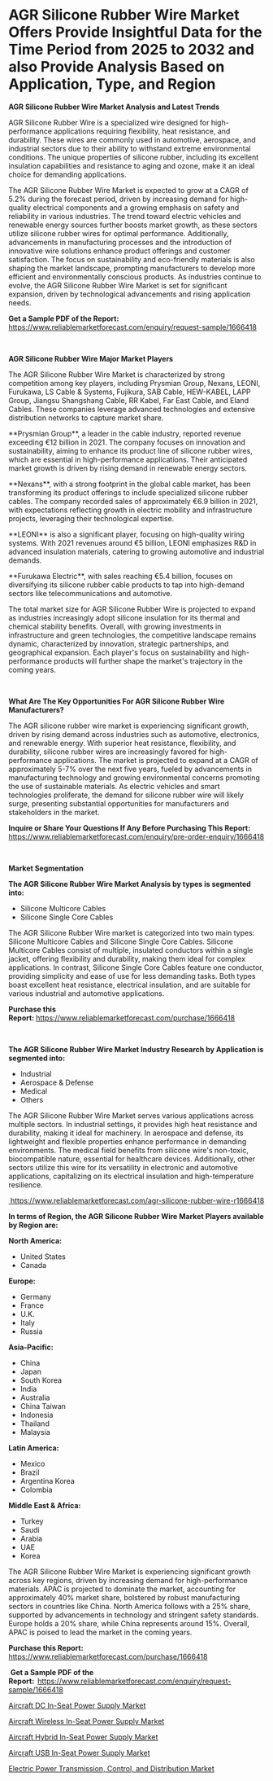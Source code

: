 <p><h1>AGR Silicone Rubber Wire Market Offers Provide Insightful Data for the Time Period from 2025 to 2032 and also Provide Analysis Based on Application, Type, and Region</h1></p><p><strong>AGR Silicone Rubber Wire Market Analysis and Latest Trends</strong></p>
<p><p>AGR Silicone Rubber Wire is a specialized wire designed for high-performance applications requiring flexibility, heat resistance, and durability. These wires are commonly used in automotive, aerospace, and industrial sectors due to their ability to withstand extreme environmental conditions. The unique properties of silicone rubber, including its excellent insulation capabilities and resistance to aging and ozone, make it an ideal choice for demanding applications.</p><p>The AGR Silicone Rubber Wire Market is expected to grow at a CAGR of 5.2% during the forecast period, driven by increasing demand for high-quality electrical components and a growing emphasis on safety and reliability in various industries. The trend toward electric vehicles and renewable energy sources further boosts market growth, as these sectors utilize silicone rubber wires for optimal performance. Additionally, advancements in manufacturing processes and the introduction of innovative wire solutions enhance product offerings and customer satisfaction. The focus on sustainability and eco-friendly materials is also shaping the market landscape, prompting manufacturers to develop more efficient and environmentally conscious products. As industries continue to evolve, the AGR Silicone Rubber Wire Market is set for significant expansion, driven by technological advancements and rising application needs.</p></p>
<p><strong>Get a Sample PDF of the Report:&nbsp;</strong> <a href="https://www.reliablemarketforecast.com/enquiry/request-sample/1666418?utm_campaign=1110&utm_medium=2&utm_source=Github&utm_content=ia&utm_term=07042025&utm_id=agr-silicone-rubber-wire">https://www.reliablemarketforecast.com/enquiry/request-sample/1666418</a></p>
<p>&nbsp;</p>
<p><strong>AGR Silicone Rubber Wire Major Market Players</strong></p>
<p><p>The AGR Silicone Rubber Wire Market is characterized by strong competition among key players, including Prysmian Group, Nexans, LEONI, Furukawa, LS Cable & Systems, Fujikura, SAB Cable, HEW-KABEL, LAPP Group, Jiangsu Shangshang Cable, RR Kabel, Far East Cable, and Eland Cables. These companies leverage advanced technologies and extensive distribution networks to capture market share.</p><p>**Prysmian Group**, a leader in the cable industry, reported revenue exceeding €12 billion in 2021. The company focuses on innovation and sustainability, aiming to enhance its product line of silicone rubber wires, which are essential in high-performance applications. Their anticipated market growth is driven by rising demand in renewable energy sectors.</p><p>**Nexans**, with a strong footprint in the global cable market, has been transforming its product offerings to include specialized silicone rubber cables. The company recorded sales of approximately €6.9 billion in 2021, with expectations reflecting growth in electric mobility and infrastructure projects, leveraging their technological expertise.</p><p>**LEONI** is also a significant player, focusing on high-quality wiring systems. With 2021 revenues around €5 billion, LEONI emphasizes R&D in advanced insulation materials, catering to growing automotive and industrial demands.</p><p>**Furukawa Electric**, with sales reaching €5.4 billion, focuses on diversifying its silicone rubber cable products to tap into high-demand sectors like telecommunications and automotive.</p><p>The total market size for AGR Silicone Rubber Wire is projected to expand as industries increasingly adopt silicone insulation for its thermal and chemical stability benefits. Overall, with growing investments in infrastructure and green technologies, the competitive landscape remains dynamic, characterized by innovation, strategic partnerships, and geographical expansion. Each player's focus on sustainability and high-performance products will further shape the market's trajectory in the coming years.</p></p>
<p>&nbsp;</p>
<p><strong>What Are The Key Opportunities For AGR Silicone Rubber Wire Manufacturers?</strong></p>
<p><p>The AGR silicone rubber wire market is experiencing significant growth, driven by rising demand across industries such as automotive, electronics, and renewable energy. With superior heat resistance, flexibility, and durability, silicone rubber wires are increasingly favored for high-performance applications. The market is projected to expand at a CAGR of approximately 5-7% over the next five years, fueled by advancements in manufacturing technology and growing environmental concerns promoting the use of sustainable materials. As electric vehicles and smart technologies proliferate, the demand for silicone rubber wire will likely surge, presenting substantial opportunities for manufacturers and stakeholders in the market.</p></p>
<p><strong>Inquire or Share Your Questions If Any Before Purchasing This Report:</strong> <a href="https://www.reliablemarketforecast.com/enquiry/pre-order-enquiry/1666418?utm_campaign=1110&utm_medium=2&utm_source=Github&utm_content=ia&utm_term=07042025&utm_id=agr-silicone-rubber-wire">https://www.reliablemarketforecast.com/enquiry/pre-order-enquiry/1666418</a></p>
<p>&nbsp;</p>
<p><strong>Market Segmentation</strong></p>
<p><strong>The AGR Silicone Rubber Wire Market Analysis by types is segmented into:</strong></p>
<p><ul><li>Silicone Multicore Cables</li><li>Silicone Single Core Cables</li></ul></p>
<p><p>The AGR Silicone Rubber Wire market is categorized into two main types: Silicone Multicore Cables and Silicone Single Core Cables. Silicone Multicore Cables consist of multiple, insulated conductors within a single jacket, offering flexibility and durability, making them ideal for complex applications. In contrast, Silicone Single Core Cables feature one conductor, providing simplicity and ease of use for less demanding tasks. Both types boast excellent heat resistance, electrical insulation, and are suitable for various industrial and automotive applications.</p></p>
<p><strong>Purchase this Report:&nbsp;</strong><a href="https://www.reliablemarketforecast.com/purchase/1666418?utm_campaign=1110&utm_medium=2&utm_source=Github&utm_content=ia&utm_term=07042025&utm_id=agr-silicone-rubber-wire">https://www.reliablemarketforecast.com/purchase/1666418</a></p>
<p>&nbsp;</p>
<p><strong>The AGR Silicone Rubber Wire Market Industry Research by Application is segmented into:</strong></p>
<p><ul><li>Industrial</li><li>Aerospace & Defense</li><li>Medical</li><li>Others</li></ul></p>
<p><p>The AGR Silicone Rubber Wire Market serves various applications across multiple sectors. In industrial settings, it provides high heat resistance and durability, making it ideal for machinery. In aerospace and defense, its lightweight and flexible properties enhance performance in demanding environments. The medical field benefits from silicone wire's non-toxic, biocompatible nature, essential for healthcare devices. Additionally, other sectors utilize this wire for its versatility in electronic and automotive applications, capitalizing on its electrical insulation and high-temperature resilience.</p></p>
<p><a href="https://www.reliablemarketforecast.com/agr-silicone-rubber-wire-r1666418?utm_campaign=1110&utm_medium=2&utm_source=Github&utm_content=ia&utm_term=07042025&utm_id=agr-silicone-rubber-wire">&nbsp;https://www.reliablemarketforecast.com/agr-silicone-rubber-wire-r1666418</a></p>
<p><strong>In terms of Region, the AGR Silicone Rubber Wire Market Players available by Region are:</strong></p>
<p>
    <p> <strong> North America: </strong>
        <ul>
            <li>United States</li>
            <li>Canada</li>
        </ul>
        </p> 
    <p> <strong> Europe: </strong>
        <ul>
            <li>Germany</li>
            <li>France</li>
            <li>U.K.</li>
            <li>Italy</li>
            <li>Russia</li>
        </ul>
        </p> 
    <p> <strong> Asia-Pacific: </strong>
        <ul>
            <li>China</li>
            <li>Japan</li>
            <li>South Korea</li>
            <li>India</li>
            <li>Australia</li>
            <li>China Taiwan</li>
            <li>Indonesia</li>
            <li>Thailand</li>
            <li>Malaysia</li>
        </ul>
        </p> 
    <p> <strong> Latin America: </strong>
        <ul>
            <li>Mexico</li>
            <li>Brazil</li>
            <li>Argentina Korea</li>
            <li>Colombia</li>
        </ul>
        </p> 
    <p> <strong> Middle East & Africa: </strong>
        <ul>
            <li>Turkey</li>
            <li>Saudi</li>
            <li>Arabia</li>
            <li>UAE</li>
            <li>Korea</li>
        </ul>
    </p>
    </p>
<p><p>The AGR Silicone Rubber Wire Market is experiencing significant growth across key regions, driven by increasing demand for high-performance materials. APAC is projected to dominate the market, accounting for approximately 40% market share, bolstered by robust manufacturing sectors in countries like China. North America follows with a 25% share, supported by advancements in technology and stringent safety standards. Europe holds a 20% share, while China represents around 15%. Overall, APAC is poised to lead the market in the coming years.</p></p>
<p><strong>Purchase this Report: </strong><a href="https://www.reliablemarketforecast.com/purchase/1666418?utm_campaign=1110&utm_medium=2&utm_source=Github&utm_content=ia&utm_term=07042025&utm_id=agr-silicone-rubber-wire">https://www.reliablemarketforecast.com/purchase/1666418</a></p>
<p>&nbsp;<strong>Get a Sample PDF of the Report:&nbsp;&nbsp;</strong><a href="https://www.reliablemarketforecast.com/enquiry/request-sample/1666418?utm_campaign=1110&utm_medium=2&utm_source=Github&utm_content=ia&utm_term=07042025&utm_id=agr-silicone-rubber-wire">https://www.reliablemarketforecast.com/enquiry/request-sample/1666418</a></p>
<p><strong></strong></p>
<p><p><a href="https://github.com/kelttnandan9/Market-Research-Report-List-1/blob/main/aircraft-dc-in-seat-power-supply-market.md?utm_campaign=1110&utm_medium=2&utm_source=Github&utm_content=ia&utm_term=07042025&utm_id=agr-silicone-rubber-wire">Aircraft DC In-Seat Power Supply Market</a></p><p><a href="https://github.com/prumrupear/Market-Research-Report-List-1/blob/main/aircraft-wireless-in-seat-power-supply-market.md?utm_campaign=1110&utm_medium=2&utm_source=Github&utm_content=ia&utm_term=07042025&utm_id=agr-silicone-rubber-wire">Aircraft Wireless In-Seat Power Supply Market</a></p><p><a href="https://github.com/goreabeeran/Market-Research-Report-List-1/blob/main/aircraft-hybrid-in-seat-power-supply-market.md?utm_campaign=1110&utm_medium=2&utm_source=Github&utm_content=ia&utm_term=07042025&utm_id=agr-silicone-rubber-wire">Aircraft Hybrid In-Seat Power Supply Market</a></p><p><a href="https://github.com/romeoacuffap/Market-Research-Report-List-1/blob/main/aircraft-usb-in-seat-power-supply-market.md?utm_campaign=1110&utm_medium=2&utm_source=Github&utm_content=ia&utm_term=07042025&utm_id=agr-silicone-rubber-wire">Aircraft USB In-Seat Power Supply Market</a></p><p><a href="https://github.com/klinzenisaa/Market-Research-Report-List-1/blob/main/electric-power-transmission-control-and-distribution-market.md?utm_campaign=1110&utm_medium=2&utm_source=Github&utm_content=ia&utm_term=07042025&utm_id=agr-silicone-rubber-wire">Electric Power Transmission, Control, and Distribution Market</a></p></p>